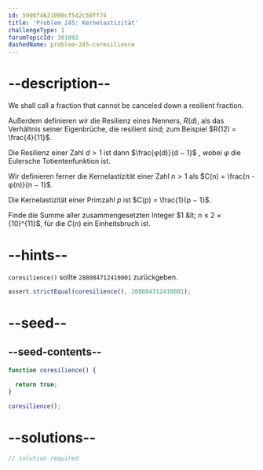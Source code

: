 ```yaml
---
id: 5900f4621000cf542c50ff74
title: 'Problem 245: Kernelastizität'
challengeType: 1
forumTopicId: 301892
dashedName: problem-245-coresilience
---
```


# --description--

We shall call a fraction that cannot be canceled down a resilient fraction.

Außerdem definieren wir die Resilienz eines Nenners, $R(d)$, als das Verhältnis seiner Eigenbrüche, die resilient sind; zum Beispiel $R(12) = \frac{4}{11}$.

Die Resilienz einer Zahl $d > 1$ ist dann $\frac{φ(d)}{d − 1}$ , wobei $φ$ die Eulersche Totientenfunktion ist.

Wir definieren ferner die Kernelastizität einer Zahl $n > 1$ als $C(n) = \frac{n - φ(n)}{n − 1}$.

Die Kernelastizität einer Primzahl $p$ ist $C(p) = \frac{1}{p − 1}$.

Finde die Summe aller zusammengesetzten Integer $1 &lt; n ≤ 2 × {10}^{11}$, für die $C(n)$ ein Einheitsbruch ist.

# --hints--

`coresilience()` sollte `288084712410001` zurückgeben.

```js
assert.strictEqual(coresilience(), 288084712410001);
```

# --seed--

## --seed-contents--

```js
function coresilience() {

  return true;
}

coresilience();
```

# --solutions--

```js
// solution required
```
